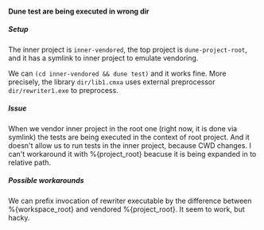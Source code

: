 #### Dune test are being executed in wrong dir


##### Setup

The inner project is `inner-vendored`,
the top project is `dune-project-root`, and it has a symlink to inner project to emulate vendoring.

We can `(cd inner-vendored && dune test)` and it works fine.
More precisely, the library `dir/lib1.cmxa` uses external preprocessor `dir/rewriter1.exe` to preprocess.

##### Issue

When we vendor inner project in the root one (right now, it is done via symlink) the tests are being executed in the context of root project. And it doesn't allow us to run tests in the inner project, because CWD changes. 
I can't workaround it with %{project_root} beacuse it is being expanded in to relative path.

##### Possible workarounds

We can prefix invocation of rewriter executable by the difference between %{workspace_root} and
vendored %{project_root}. It seem to work, but hacky.
